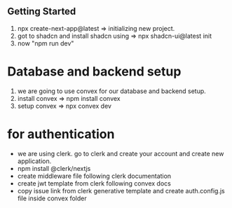 ## Getting Started

1. npx create-next-app@latest => initializing new project.
2. got to shadcn and install shadcn using => npx shadcn-ui@latest init
3. now "npm run dev"

# Database and backend setup

1. we are going to use convex for our database and backend setup.
2. install convex => npm install convex
3. setup convex => npx convex dev

# for authentication

- we are using clerk. go to clerk and create your account and create new application.
- npm install @clerk/nextjs
- create middleware file following clerk documentation
- create jwt template from clerk following convex docs
- copy issue link from clerk generative template and create auth.config.js file inside convex folder
